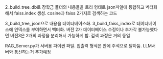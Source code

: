 2_build_tree_db로 장학금 폴더의 내용들을 트리 형태로 json파일에 통합하고 벡터화해서 faiss.index 생성. cosine과 faiss 2가지로 검색하는 코드

3_build_tree_json으로 내용을 데이터베이스화. 3_build_faiss_index로 데이터베이스에 인덱스를 부여하면서 벡터화. 버전 2가 데이터베이스 수정이나 추가각 불가능했다면 버전3은 2개의 과정을 분리해서 가능하게 함. 검색 과정은 거의 동일

RAG_Server.py가 서버용 파이썬 파일. 입출력 형식은 안에 주석으로 달아둠. LLM서버와 통신하는거 추가예정
